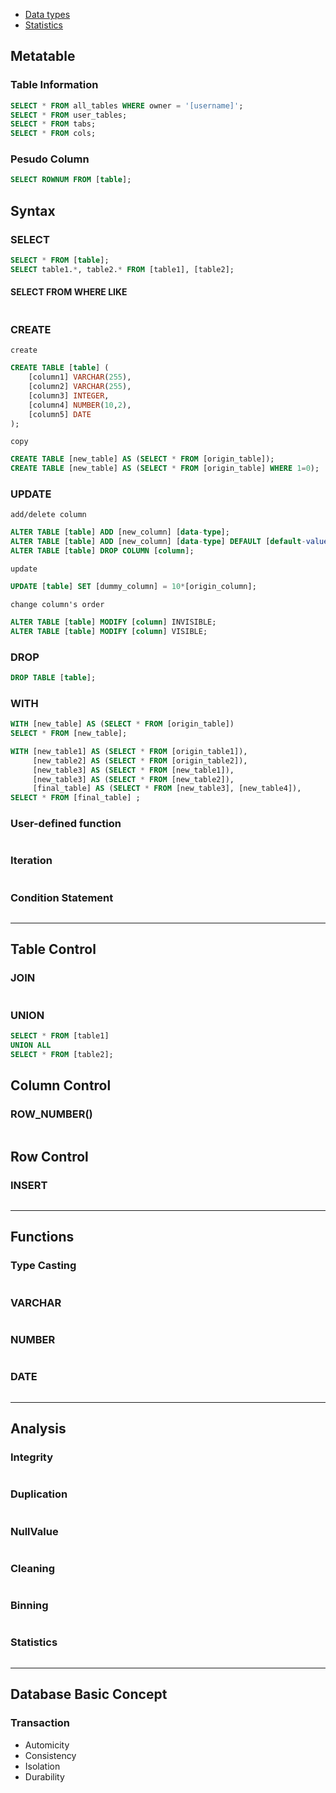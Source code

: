- [Data types](https://docs.oracle.com/cd/A58617_01/server.804/a58241/ch5.htm)
- [Statistics](https://www.oracle.com/database/technologies/bi-datawarehousing.html)

## Metatable
### Table Information
```sql
SELECT * FROM all_tables WHERE owner = '[username]';
SELECT * FROM user_tables;
SELECT * FROM tabs;
SELECT * FROM cols;
```
### Pesudo Column
```sql
SELECT ROWNUM FROM [table];
```

## Syntax

### SELECT
```sql
SELECT * FROM [table];
SELECT table1.*, table2.* FROM [table1], [table2];
```

#### SELECT FROM WHERE LIKE
```sql
```

### CREATE
`create`
```sql
CREATE TABLE [table] (
	[column1] VARCHAR(255),
	[column2] VARCHAR(255),
	[column3] INTEGER,
	[column4] NUMBER(10,2),
	[column5] DATE
);
```

`copy`
```sql
CREATE TABLE [new_table] AS (SELECT * FROM [origin_table]);                   -- copy table
CREATE TABLE [new_table] AS (SELECT * FROM [origin_table] WHERE 1=0);         -- copy table to have empty value
```

### UPDATE
`add/delete column`
```sql
ALTER TABLE [table] ADD [new_column] [data-type];                                     -- add column
ALTER TABLE [table] ADD [new_column] [data-type] DEFAULT [default-value] NOT NULL;    -- add column with options
ALTER TABLE [table] DROP COLUMN [column];                                             -- delete column
```

`update`
```sql
UPDATE [table] SET [dummy_column] = 10*[origin_column];                                 -- set dummy column as operation about origin column
```

`change column's order`
```sql
ALTER TABLE [table] MODIFY [column] INVISIBLE;
ALTER TABLE [table] MODIFY [column] VISIBLE;
```

### DROP
```sql
DROP TABLE [table];
```


### WITH
```sql
WITH [new_table] AS (SELECT * FROM [origin_table])
SELECT * FROM [new_table];
```
```sql
WITH [new_table1] AS (SELECT * FROM [origin_table1]),
     [new_table2] AS (SELECT * FROM [origin_table2]),
     [new_table3] AS (SELECT * FROM [new_table1]),
     [new_table3] AS (SELECT * FROM [new_table2]),
     [final_table] AS (SELECT * FROM [new_table3], [new_table4]),     
SELECT * FROM [final_table] ;
```




### User-defined function
```sql
```

### Iteration
```sql
```

### Condition Statement
```sql
```

--- 

## Table Control
### JOIN
```sql
```

### UNION
```sql
SELECT * FROM [table1]
UNION ALL
SELECT * FROM [table2];
```

## Column Control
### ROW_NUMBER()
```sql
```

## Row Control
### INSERT
```sql
```


---

## Functions
### Type Casting
```sql
```

### VARCHAR
```sql
```

### NUMBER
```sql
```

### DATE
```sql
```


---

## Analysis
### Integrity
```sql
```

### Duplication
```sql
```

### NullValue
```sql
```

### Cleaning
```sql
```

### Binning
```sql
```

### Statistics
```sql
```

---

## Database Basic Concept

### Transaction
- Automicity
- Consistency
- Isolation
- Durability



